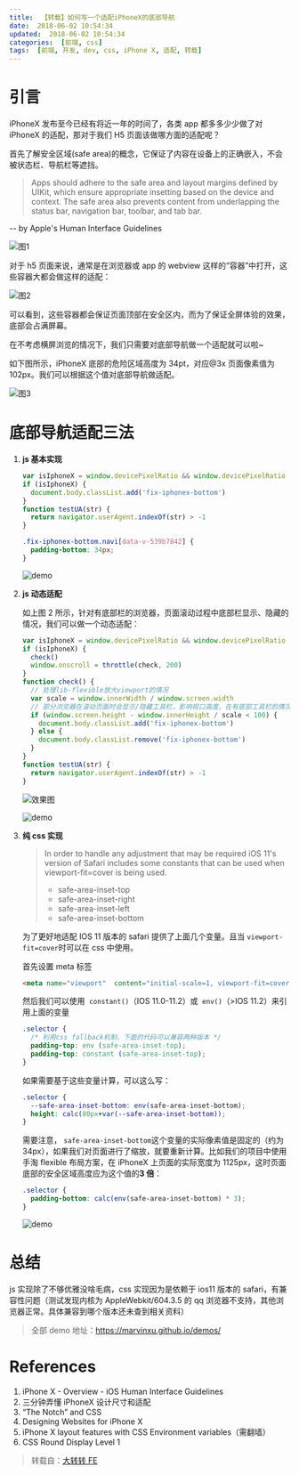 ```yaml
---
title:  【转载】如何写一个适配iPhoneX的底部导航
date:  2018-06-02 10:54:34
updated:  2018-06-02 10:54:34
categories:  [前端, css]
tags:  [前端, 开发, dev, css, iPhone X, 适配, 转载]
---
```


# 引言

iPhoneX 发布至今已经有将近一年的时间了，各类 app 都多多少少做了对 iPhoneX 的适配，那对于我们 H5 页面该做哪方面的适配呢？

首先了解安全区域(safe area)的概念，它保证了内容在设备上的正确嵌入，不会被状态栏、导航栏等遮挡。

<!-- more -->

> Apps should adhere to the safe area and layout margins defined by UIKit, which ensure appropriate insetting based on the device and context. The safe area also prevents content from underlapping the status bar, navigation bar, toolbar, and tab bar.

-- by Apple's Human Interface Guidelines

![图1](http://o8taa43yk.bkt.clouddn.com/p1.jpg)

对于 h5 页面来说，通常是在浏览器或 app 的 webview 这样的“容器”中打开，这些容器大都会做这样的适配：

![图2](http://o8taa43yk.bkt.clouddn.com/p2.jpg)

可以看到，这些容器都会保证页面顶部在安全区内，而为了保证全屏体验的效果，底部会占满屏幕。

在不考虑横屏浏览的情况下，我们只需要对底部导航做一个适配就可以啦~

如下图所示，iPhoneX 底部的危险区域高度为 34pt，对应@3x 页面像素值为 102px。我们可以根据这个值对底部导航做适配。

![图3](http://o8taa43yk.bkt.clouddn.com/p3.jpg)

# 底部导航适配三法

1.  **js 基本实现**

    ```javascript
    var isIphoneX = window.devicePixelRatio && window.devicePixelRatio === 3 && window.screen.width === 375 && testUA('iPhone')
    if (isIphoneX) {
      document.body.classList.add('fix-iphonex-bottom')
    }
    function testUA(str) {
      return navigator.userAgent.indexOf(str) > -1
    }
    ```

    ```css
    .fix-iphonex-bottom.navi[data-v-539b7842] {
      padding-bottom: 34px;
    }
    ```

    ![demo](http://o8taa43yk.bkt.clouddn.com/demo1.png)

1.  **js 动态适配**

    如上图 2 所示，针对有底部栏的浏览器，页面滚动过程中底部栏显示、隐藏的情况，我们可以做一个动态适配：

    ```javascript
    var isIphoneX = window.devicePixelRatio && window.devicePixelRatio === 3 && window.screen.width === 375 && testUA('iPhone')
    if (isIphoneX) {
      check()
      window.onscroll = throttle(check, 200)
    }
    function check() {
      // 处理lib-flexible放大viewport的情况
      var scale = window.innerWidth / window.screen.width
      // 部分浏览器在滚动页面时会显示/隐藏工具栏，影响视口高度。在有底部工具栏的情况下，不做iPhoneX的fix。100为经验值
      if (window.screen.height - window.innerHeight / scale < 100) {
        document.body.classList.add('fix-iphonex-bottom')
      } else {
        document.body.classList.remove('fix-iphonex-bottom')
      }
    }
    function testUA(str) {
      return navigator.userAgent.indexOf(str) > -1
    }
    ```

    ![效果图](http://o8taa43yk.bkt.clouddn.com/p4.gif)

    ![demo](http://o8taa43yk.bkt.clouddn.com/demo2.png)

1.  **纯 css 实现**

    > In order to handle any adjustment that may be required iOS 11's version of Safari includes some constants that can be used when viewport-fit=cover is being used.
    >
    > - safe-area-inset-top
    > - safe-area-inset-right
    > - safe-area-inset-left
    > - safe-area-inset-bottom

    为了更好地适配 IOS 11 版本的 safari 提供了上面几个变量。且当 `viewport-fit=cover`时可以在 css 中使用。

    首先设置 meta 标签

    ```html
    <meta name="viewport"  content="initial-scale=1, viewport-fit=cover">
    ```

    然后我们可以使用  `constant()`（IOS 11.0-11.2）或  `env()`（>IOS 11.2）来引用上面的变量

    ```css
    .selector {
      /* 利用css fallback机制，下面的代码可以兼容两种版本 */
      padding-top: env (safe-area-inset-top);
      padding-top: constant (safe-area-inset-top);
    }
    ```

    如果需要基于这些变量计算，可以这么写：

    ```css
    .selector {
      --safe-area-inset-bottom: env(safe-area-inset-bottom);
      height: calc(80px+var(--safe-area-inset-bottom));
    }
    ```

    需要注意， `safe-area-inset-bottom`这个变量的实际像素值是固定的（约为 34px），如果我们对页面进行了缩放，就要重新计算。比如我们的项目中使用手淘 flexible 布局方案，在 iPhoneX 上页面的实际宽度为 1125px，这时页面底部的安全区域高度应为这个值的**3 倍**：

    ```css
    .selector {
      padding-bottom: calc(env(safe-area-inset-bottom) * 3);
    }
    ```

    ![demo](http://o8taa43yk.bkt.clouddn.com/demo3.png)

# 总结

js 实现除了不够优雅没啥毛病，css 实现因为是依赖于 ios11 版本的 safari，有兼容性问题（测试发现内核为 AppleWebkit/604.3.5 的 qq 浏览器不支持，其他浏览器正常。具体兼容到哪个版本还未查到相关资料）

> 全部 demo 地址：https://marvinxu.github.io/demos/

# References

1.  iPhone X - Overview - iOS Human Interface Guidelines
2.  三分钟弄懂 iPhoneX 设计尺寸和适配
3.  “The Notch” and CSS
4.  Designing Websites for iPhone X
5.  iPhone X layout features with CSS Environment variables（需翻墙）
6.  CSS Round Display Level 1

> 转载自：[大转转 FE](https://mp.weixin.qq.com/s/6mu1PMkURvPvxpGuZM6uFQ)
